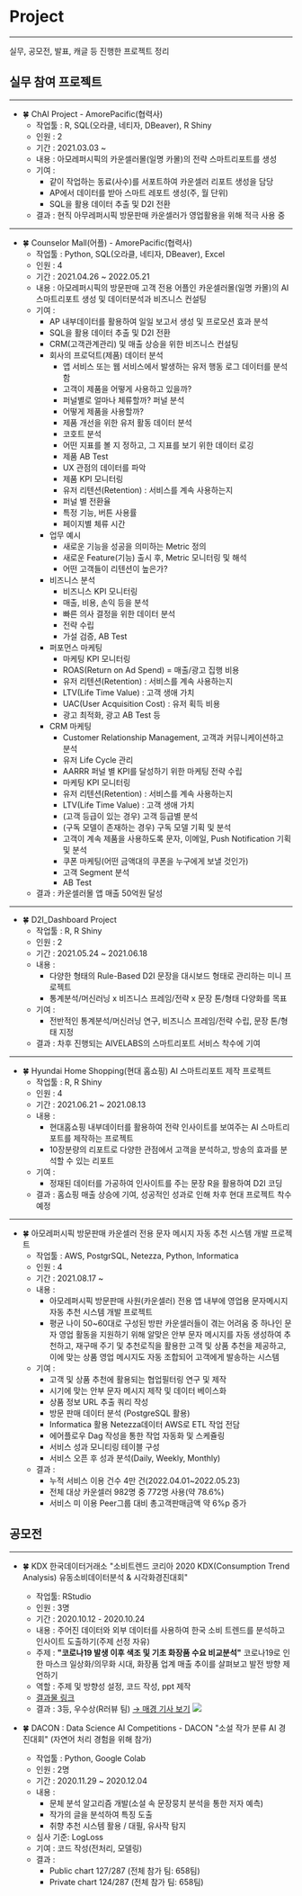 # Project
---
실무, 공모전, 발표, 캐글 등 진행한 프로젝트 정리

## 실무 참여 프로젝트
---
- 🍀 ChAI Project  - AmorePacific(협력사)
  - 작업툴 : R, SQL(오라클, 네티자, DBeaver), R Shiny
  - 인원 : 2
  - 기간 : 2021.03.03 ~  
  - 내용 : 아모레퍼시픽의 카운셀러몰(일명 카몰)의 전략 스마트리포트를 생성
  - 기여 : 
    - 같이 작업하는 동료(사수)를 서포트하여 카운셀러 리포트 생성을 담당
    - AP에서 데이터를 받아 스마트 레포트 생성(주, 월 단위)
    - SQL을 활용 데이터 추출 및 D2I 전환
  - 결과 : 현직 아무레퍼시픽 방문판매 카운셀러가 영업활용을 위해 적극 사용 중 
---
- 🍀 Counselor Mall(어플)  - AmorePacific(협력사)
  - 작업툴 : Python, SQL(오라클, 네티자, DBeaver), Excel
  - 인원 : 4
  - 기간 : 2021.04.26 ~ 2022.05.21
  - 내용 : 아모레퍼시픽의 방문판매 고객 전용 어플인 카운셀러몰(일명 카몰)의 AI 스마트리포트 생성 및 데이터분석과 비즈니스 컨설팅 
  - 기여 : 
    - AP 내부데이터를 활용하여 일일 보고서 생성 및 프로모션 효과 분석
    - SQL을 활용 데이터 추출 및 D2I 전환
    - CRM(고객관계관리) 및 매출 상승을 위한 비즈니스 컨설팅 
    - 회사의 프로덕트(제품) 데이터 분석
      - 앱 서비스 또는 웹 서비스에서 발생하는 유저 행동 로그 데이터를 분석함
      - 고객이 제품을 어떻게 사용하고 있을까?
      - 퍼널별로 얼마나 체류할까? 퍼널 분석
      - 어떻게 제품을 사용할까?
      - 제품 개선을 위한 유저 활동 데이터 분석
      - 코호트 분석
      - 어떤 지표를 볼 지 정하고, 그 지표를 보기 위한 데이터 로깅
      - 제품 AB Test
      - UX 관점의 데이터를 파악
      - 제품 KPI 모니터링
      - 유저 리텐션(Retention) : 서비스를 계속 사용하는지
      - 퍼널 별 전환율
      - 특정 기능, 버튼 사용률
      - 페이지별 체류 시간
    - 업무 예시
      - 새로운 기능을 성공을 의미하는 Metric 정의
      - 새로운 Feature(기능) 출시 후, Metric 모니터링 및 해석
      - 어떤 고객들이 리텐션이 높은가?
    - 비즈니스 분석 
      - 비즈니스 KPI 모니터링
      - 매출, 비용, 손익 등을 분석
      - 빠른 의사 결정을 위한 데이터 분석
      - 전략 수립
      - 가설 검증, AB Test
    - 퍼포먼스 마케팅 
      - 마케팅 KPI 모니터링
      - ROAS(Return on Ad Spend) = 매출/광고 집행 비용
      - 유저 리텐션(Retention) : 서비스를 계속 사용하는지
      - LTV(Life Time Value) : 고객 생애 가치
      - UAC(User Acquisition Cost) : 유저 획득 비용
      - 광고 최적화, 광고 AB Test 등
    - CRM 마케팅
      - Customer Relationship Management, 고객과 커뮤니케이션하고 분석
      - 유저 Life Cycle 관리
      - AARRR 퍼널 별 KPI를 달성하기 위한 마케팅 전략 수립
      - 마케팅 KPI 모니터링
      - 유저 리텐션(Retention) : 서비스를 계속 사용하는지
      - LTV(Life Time Value) : 고객 생애 가치
      - (고객 등급이 있는 경우) 고객 등급별 분석
      - (구독 모델이 존재하는 경우) 구독 모델 기획 및 분석
      - 고객이 계속 제품을 사용하도록 문자, 이메일, Push Notification 기획 및 분석
      - 쿠폰 마케팅(어떤 금액대의 쿠폰을 누구에게 보낼 것인가)
      - 고객 Segment 분석
      - AB Test
  - 결과 : 카운셀러몰 앱 매출 50억원 달성
---
- 🍀 D2I_Dashboard Project
  - 작업툴 : R, R Shiny
  - 인원 : 2
  - 기간 : 2021.05.24 ~  2021.06.18
  - 내용 : 
    - 다양한 형태의 Rule-Based D2I 문장을 대시보드 형태로 관리하는 미니 프로젝트
    - 통계분석/머신러닝 x 비즈니스 프레임/전략 x 문장 톤/형태 다양화를 목표
  - 기여 : 
    - 전반적인 통계분석/머신러닝 연구, 비즈니스 프레임/전략 수립, 문장 톤/형태 지정
  - 결과 : 차후 진행되는 AIVELABS의 스마트리포트 서비스 착수에 기여
---
- 🍀 Hyundai Home Shopping(현대 홈쇼핑) AI 스마트리포트 제작 프로젝트
  - 작업툴 : R, R Shiny
  - 인원 : 4
  - 기간 : 2021.06.21 ~  2021.08.13
  - 내용 : 
    - 현대홈쇼핑 내부데이터를 활용하여 전략 인사이트를 보여주는 AI 스마트리포트를 제작하는 프로젝트 
    - 10장분량의 리포트로 다양한 관점에서 고객을 분석하고, 방송의 효과를 분석할 수 있는 리포트 
  - 기여 : 
    - 정재된 데이터를 가공하여 인사이트를 주는 문장 R을 활용하여 D2I 코딩  
  - 결과 : 홈쇼핑 매출 상승에 기여, 성공적인 성과로 인해 차후 현대 프로젝트 착수 예정 

---
- 🍀 아모레퍼시픽 방문판매 카운셀러 전용 문자 메시지 자동 추천 시스템 개발 프로젝트
  - 작업툴 : AWS, PostgrSQL, Netezza, Python, Informatica
  - 인원 : 4
  - 기간 : 2021.08.17 ~ 
  - 내용 : 
    - 아모레퍼시픽 방문판매 사원(카운셀러) 전용 앱 내부에 영업용 문자메시지 자동 추천 시스템 개발 프로젝트
    - 평균 나이 50~60대로 구성된 방판 카운셀러들이 겪는 어려움 중 하나인 문자 영업 활동을 지원하기 위해 알맞은 안부 문자 메시지를 자동 생성하여 추천하고,  재구매 주기 및 추천로직을 활용한 고객 및 상품 추천을 제공하고, 이에 맞는 상품 영업 메시지도 자동 조합되어 고객에게 발송하는 시스템  
  - 기여 : 
    - 고객 및 상품 추천에 활용되는 협업필터링 연구 및 제작
    - 시기에 맞는 안부 문자 메시지 제작 및 데이터 베이스화
    - 상품 정보 URL 추출 쿼리 작성
    - 방문 판매 데이터 분석 (PostgreSQL 활용)
    - Informatica 활용 Netezza데이터 AWS로 ETL 작업 전담
    - 에어플로우 Dag 작성을 통한 작업 자동화 및 스케쥴링
    - 서비스 성과 모니티링 테이블 구성
    - 서비스 오픈 후 성과 분석(Daily, Weekly, Monthly)
  - 결과 : 
    - 누적 서비스 이용 건수 4만 건(2022.04.01~2022.05.23)
    - 전체 대상 카운셀러 982명 중 772명 사용(약 78.6%)
    - 서비스 미 이용 Peer그룹 대비 총고객판매금액 약 6%p 증가  

## 공모전  
---
- 🍀 KDX 한국데이터거래소 "소비트렌드 코리아 2020 KDX(Consumption Trend Analysis) 유동소비데이터분석 & 시각화경진대회"
  + 작업툴: RStudio 
  + 인원 : 3명 
  + 기간 : 2020.10.12 - 2020.10.24
  + 내용 : 주어진 데이터와 외부 데이터를 사용하여 한국 소비 트렌드를 분석하고 인사이트 도출하기(주제 선정 자유)  
  + 주제 : **"코로나19 발생 이후 색조 및 기초 화장품 수요 비교분석"**
            코로나19로 인한 마스크 일상화/의무화 시대, 화장품 업계 매출 추이를 살펴보고 발전 방향 제언하기
  + 역할 : 주제 및 방향성 설정, 코드 작성, ppt 제작           
  + [결과물 링크](KDX_project/README.md)
  + 결과 : 3등, 우수상(R러뷰 팀) [→ 매경 기사 보기](https://www.mk.co.kr/news/it/view/2020/11/1187287/)
  ![](image/)
  
- 🍀 DACON : Data Science AI Competitions - DACON "소설 작가 분류 AI 경진대회"
  (자연어 처리 경험을 위해 참가) 
  - 작업툴 : Python, Google Colab
  - 인원 : 2명
  - 기간 : 2020.11.29 ~ 2020.12.04 
  - 내용 : 
    + 문체 분석 알고리즘 개발(소설 속 문장뭉치 분석을 통한 저자 예측)
    + 작가의 글을 분석하여 특징 도출
    + 취향 추천 시스템 활용 / 대필, 유사작 탐지
  - 심사 기준: LogLoss  
  - 기여 : 코드 작성(전처리, 모델링) 
  - 결과 : 
    + Public chart 127/287 (전체 참가 팀: 658팀) 
    + Private chart 124/287 (전체 참가 팀: 658팀)
